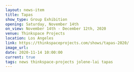 ```yaml
---
layout: news-item
title: Tapas
show_type: Group Exhibition
opening: Saturday, November 14th
on_view: November 14th - December 12th, 2020
venue: Thinkspace Projects
location: Los Angeles
link: https://thinkspaceprojects.com/shows/tapas-2020/
image_url:
date: 2020-11-14 10:00:00
current: true
tags: news thinkspace-projects jolene-lai tapas
---
```

